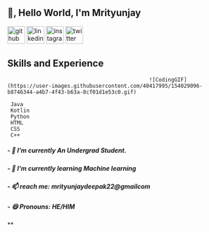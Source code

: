 ## 👋, Hello World, I'm Mrityunjay
[<img src='https://cdn.jsdelivr.net/npm/simple-icons@3.0.1/icons/github.svg' alt='github' height='40'>](https://github.com/https://github.com/Mrityunjaydeepak)  [<img src='https://cdn.jsdelivr.net/npm/simple-icons@3.0.1/icons/linkedin.svg' alt='linkedin' height='40'>](https://www.linkedin.com/in/https://www.linkedin.com/in/mrityunjay-deepak//)  [<img src='https://cdn.jsdelivr.net/npm/simple-icons@3.0.1/icons/instagram.svg' alt='instagram' height='40'>](https://www.instagram.com/https://www.instagram.com/thakur_mrityunjaydeepak//)  [<img src='https://cdn.jsdelivr.net/npm/simple-icons@3.0.1/icons/twitter.svg' alt='twitter' height='40'>](https://twitter.com/https://twitter.com/maddytkd)  
## Skills and Experience                                                            
                                                 ![CodingGIF](https://user-images.githubusercontent.com/40417995/154029096-b8746344-a4b7-4f43-b63a-8cf01d1e53c0.gif)

     Java                 
     Kotlin
     Python
     HTML
     CSS 
     C++             


##### - 🔭 I’m currently An Undergrad Student.
##### - 🌱 I’m currently learning Machine learning  
##### - 📫  reach me: mrityunjaydeepak22@gmailcom 
##### - 😄 Pronouns: HE/HIM 




**
